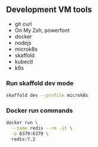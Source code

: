 
## Development VM tools
- git curl
- On My Zsh, powerfont
- docker
- nodejs
- microk8s
- skaffold
- kubectl
- k9s

### Run skaffold dev mode
```bash
skaffold dev --profile microk8s
```
### Docker run commands
```bash
docker run \
  --name redis --rm -it \
  -p 6379:6379 \
  redis:7.2
```

